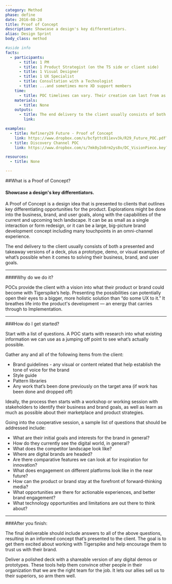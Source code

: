 ```yaml
---
category: Method
phase: define
date: 2016-08-28
title: Proof of Concept
description: Showcase a design's key differentiators.
alias: Design Sprint
body_class: method

#aside info
facts:
  - participants:
      - title: 1 PM
      - title: 1 Product Strategist (on the TS side or client side)
      - title: 1 Visual Designer
      - title: 1 UX Specialist
      - title: Consultation with a Technologist
      - title: ...and sometimes more XD support members
    time:
      - title: POC timelines can vary. Their creation can last from as little as 2 weeks to multiple months.
    materials:
      - title: None
    outputs:
      - title: The end delivery to the client usually consists of both a presented and takeaway versions of a deck, plus a prototype, demo, or visual examples of what’s possible to solve their business, brand, and user goals.
        link:

examples:
  - title: Refinery29 Future - Proof of Concept
    link: https://www.dropbox.com/s/bcfpttc011evv3k/R29_Future_POC.pdf?dl=0
  - title: Discovery Channel POC
    link: https://www.dropbox.com/s/7mk0y2o8rm2ys8v/DC_VisionPiece.key?dl=0

resources:
  - title: None

---
```


##What is a Proof of Concept?
<h4 class="description">Showcase a design's key differentiators.</h4>

A Proof of Concept is a design idea that is presented to clients that outlines key differentiating opportunities for the product. Explorations might be done into the business, brand, and user goals, along with the capabilities of the current and upcoming tech landscape. It can be as small as a single interaction or form redesign, or it can be a large, big-picture brand development concept including many touchpoints in an omni-channel experience.

The end delivery to the client usually consists of both a presented and takeaway versions of a deck, plus a prototype, demo, or visual examples of what’s possible when it comes to solving their business, brand, and user goals.

<hr />

####Why do we do it?

POCs provide the client with a vision into what their product or brand could become with Tigerspike’s help. Presenting the possibilities can potentially open their eyes to a bigger, more holistic solution than “do some UX to it.” It breathes life into the product's development — an energy that carries through to Implementation.

<hr />

###How do I get started?

Start with a list of questions. A POC starts with research into what existing information we can use as a jumping off point to see what’s actually possible.

Gather any and all of the following items from the client:

- Brand guidelines - any visual or content related that help establish the tone of voice for the brand
- Style guide
- Pattern libraries
- Any work that’s been done previously on the target area (if work has been done and dropped off)

Ideally, the process then starts with a workshop or working session with stakeholders to identify their business and brand goals, as well as learn as much as possible about their marketplace and product strategies.

Going into the cooperative session, a sample list of questions that should be addressed include:

- What are their initial goals and interests for the brand in general?
- How do they currently see the digital world, in general?
- What does the competitor landscape look like?
- Where are digital brands are headed?
- Are there comparative features we can look at for inspiration for innovation?
- What does engagement on different platforms look like in the near future?
- How can the product or brand stay at the forefront of forward-thinking media?
- What opportunities are there for actionable experiences, and better brand engagement?
- What technology opportunities and limitations are out there to think about?

<hr />

###After you finish:

The final deliverable should include answers to all of the above questions, resulting in an informed concept that’s presented to the client. The goal is to get them excited about working with Tigerspike and help encourage them to trust us with their brand.

Deliver a polished deck with a shareable version of any digital demos or prototypes. These tools help them convince other people in their organization that we are the right team for the job. It lets our allies sell us to their superiors, so arm them well.
